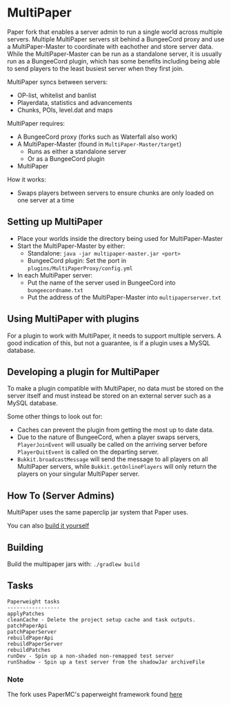 MultiPaper
==

Paper fork that enables a server admin to run a single world across multiple
servers. Multiple MultiPaper servers sit behind a BungeeCord proxy and use a
MultiPaper-Master to coordinate with eachother and store server data. While the
MultiPaper-Master can be run as a standalone server, it is usually run as a
BungeeCord plugin, which has some benefits including being able to send players
to the least busiest server when they first join.

MultiPaper syncs between servers:
  
  * OP-list, whitelist and banlist
  * Playerdata, statistics and advancements
  * Chunks, POIs, level.dat and maps
  
MultiPaper requires:
  * A BungeeCord proxy (forks such as Waterfall also work)
  * A MultiPaper-Master (found in `MultiPaper-Master/target`)
    * Runs as either a standalone server
    * Or as a BungeeCord plugin
  * MultiPaper
  
How it works:
  * Swaps players between servers to ensure chunks are only loaded on one server
    at a time
  
Setting up MultiPaper
------
  * Place your worlds inside the directory being used for MultiPaper-Master
  * Start the MultiPaper-Master by either:
    * Standalone: `java -jar multipaper-master.jar <port>`
    * BungeeCord plugin: Set the port in `plugins/MultiPaperProxy/config.yml`
  * In each MultiPaper server:
    * Put the name of the server used in BungeeCord into `bungeecordname.txt`
    * Put the address of the MultiPaper-Master into `multipaperserver.txt`
  
Using MultiPaper with plugins
------
For a plugin to work with MultiPaper, it needs to support multiple servers. A
good indication of this, but not a guarantee, is if a plugin uses a MySQL
database.

Developing a plugin for MultiPaper
------
To make a plugin compatible with MultiPaper, no data must be stored on the
server itself and must instead be stored on an external server such as a MySQL
database.

Some other things to look out for:

  * Caches can prevent the plugin from getting the most up to date data.
  * Due to the nature of BungeeCord, when a player swaps servers, 
    `PlayerJoinEvent` will usually be called on the arriving server before
    `PlayerQuitEvent` is called on the departing server.
  * `Bukkit.broadcastMessage` will send the message to all players on all
    MultiPaper servers, while `Bukkit.getOnlinePlayers` will only return the
    players on your singular MultiPaper server.

## How To (Server Admins)
MultiPaper uses the same paperclip jar system that Paper uses.

You can also [build it yourself](https://github.com/PureGero/MultiPaper#building)

## Building
Build the multipaper jars with: `./gradlew build`

## Tasks

```
Paperweight tasks
-----------------
applyPatches
cleanCache - Delete the project setup cache and task outputs.
patchPaperApi
patchPaperServer
rebuildPaperApi
rebuildPaperServer
rebuildPatches
runDev - Spin up a non-shaded non-remapped test server
runShadow - Spin up a test server from the shadowJar archiveFile
```

### Note

The fork uses PaperMC's paperweight framework found [here](https://github.com/PaperMC/paperweight)